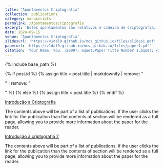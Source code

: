 ```yaml
---
title: "Apontamentos Criptografia"
collection: publications
category: manuscripts
permalink: /ApontamentosCriptografia
excerpt: 'Estes apontamentos são relativos à cadeira de Criptografia.'
date: 2024-09-15
venue: 'Apontamentos Criptografia'
slidesurl: 'https://v1dal9.github.io/mcs_github.io/files/slides1.pdf'
paperurl: 'https://v1dal9.github.io/mcs_github.io/files/paper1.pdf'
citation: 'Your Name, You. (2009). &quot;Paper Title Number 1.&quot; <i>Journal 1</i>. 1(1).'
---
```

{% include base_path %}

{% if post.id %}
  {% assign title = post.title | markdownify | remove: "<p>" | remove: "</p>" %}
{% else %}
  {% assign title = post.title %}
{% endif %}

<div class="{{ include.type | default: "list" }}__item">
    <div>
        <p>
            <a href=" https://v1dal9.github.io/mcs_github.io/files/paper1.pdf ">Introdução à Criptografia</a>
        </p>
        <p>
            The contents above will be part of a list of publications, if the user clicks the link for the publication than the contents of section will be rendered as a full page, allowing you to provide more information about the paper for the reader. 
        <p>
    </div>
    <div>
        <p>
            <a href=" https://v1dal9.github.io/mcs_github.io/files/paper1.pdf ">Introdução à criptografia 2</a>
        </p>
        <p>
            The contents above will be part of a list of publications, if the user clicks the link for the publication than the contents of section will be rendered as a full page, allowing you to provide more information about the paper for the reader.
        </p>
    </div>
</div>